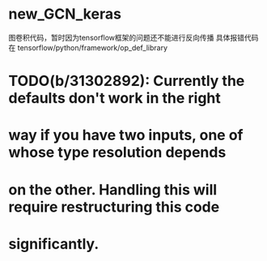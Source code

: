# new_GCN_keras
图卷积代码，暂时因为tensorflow框架的问题还不能进行反向传播
具体报错代码在
tensorflow/python/framework/op_def_library

# TODO(b/31302892): Currently the defaults don't work in the right
# way if you have two inputs, one of whose type resolution depends
# on the other.  Handling this will require restructuring this code
# significantly.
